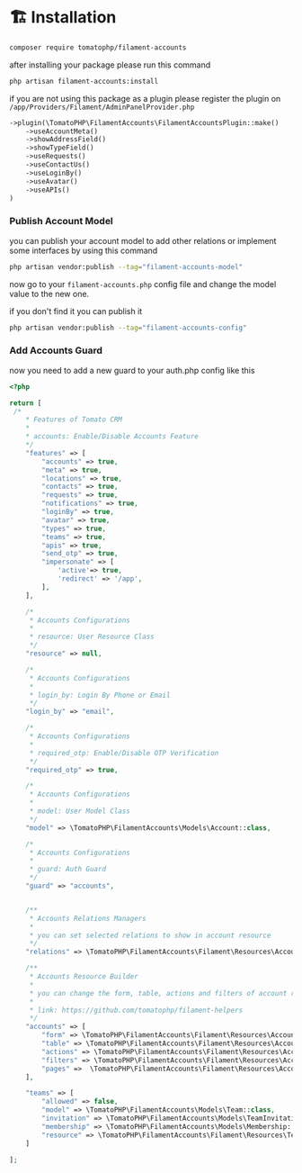# 🏗️ Installation

```bash
composer require tomatophp/filament-accounts
```

after installing your package please run this command

```bash
php artisan filament-accounts:install
```

if you are not using this package as a plugin please register the plugin on `/app/Providers/Filament/AdminPanelProvider.php`

```php
->plugin(\TomatoPHP\FilamentAccounts\FilamentAccountsPlugin::make()
    ->useAccountMeta()
    ->showAddressField()
    ->showTypeField()
    ->useRequests()
    ->useContactUs()
    ->useLoginBy()
    ->useAvatar()
    ->useAPIs()
)
```

### Publish Account Model

you can publish your account model to add other relations or implement some interfaces by using this command

```bash
php artisan vendor:publish --tag="filament-accounts-model"
```

now go to your `filament-accounts.php` config file and change the model value to the new one.

if you don't find it you can publish it

```bash
php artisan vendor:publish --tag="filament-accounts-config"
```

### Add Accounts Guard

now you need to add a new guard to your auth.php config like this

```php
<?php

return [
 /*
    * Features of Tomato CRM
    *
    * accounts: Enable/Disable Accounts Feature
    */
    "features" => [
        "accounts" => true,
        "meta" => true,
        "locations" => true,
        "contacts" => true,
        "requests" => true,
        "notifications" => true,
        "loginBy" => true,
        "avatar" => true,
        "types" => true,
        "teams" => true,
        "apis" => true,
        "send_otp" => true,
        "impersonate" => [
            'active'=> true,
            'redirect' => '/app',
        ],
    ],

    /*
     * Accounts Configurations
     *
     * resource: User Resource Class
     */
    "resource" => null,

    /*
     * Accounts Configurations
     *
     * login_by: Login By Phone or Email
     */
    "login_by" => "email",

    /*
     * Accounts Configurations
     *
     * required_otp: Enable/Disable OTP Verification
     */
    "required_otp" => true,

    /*
     * Accounts Configurations
     *
     * model: User Model Class
     */
    "model" => \TomatoPHP\FilamentAccounts\Models\Account::class,

    /*
     * Accounts Configurations
     *
     * guard: Auth Guard
     */
    "guard" => "accounts",


    /**
     * Accounts Relations Managers
     *
     * you can set selected relations to show in account resource
     */
    "relations" => \TomatoPHP\FilamentAccounts\Filament\Resources\AccountResource\Releations\AccountReleations::class,

    /**
     * Accounts Resource Builder
     *
     * you can change the form, table, actions and filters of account resource by using filament-helpers class commands
     *
     * link: https://github.com/tomatophp/filament-helpers
     */
    "accounts" => [
        "form" => \TomatoPHP\FilamentAccounts\Filament\Resources\AccountResource\Forms\AccountsForm::class,
        "table" => \TomatoPHP\FilamentAccounts\Filament\Resources\AccountResource\Tables\AccountsTable::class,
        "actions" => \TomatoPHP\FilamentAccounts\Filament\Resources\AccountResource\Actions\AccountsActions::class,
        "filters" => \TomatoPHP\FilamentAccounts\Filament\Resources\AccountResource\Filters\AccountsFilters::class,
        "pages" =>  \TomatoPHP\FilamentAccounts\Filament\Resources\AccountResource\Pages\AccountPagesList::class,
    ],

    "teams" => [
        "allowed" => false,
        "model" => \TomatoPHP\FilamentAccounts\Models\Team::class,
        "invitation" => \TomatoPHP\FilamentAccounts\Models\TeamInvitation::class,
        "membership" => \TomatoPHP\FilamentAccounts\Models\Membership::class,
        "resource" => \TomatoPHP\FilamentAccounts\Filament\Resources\TeamResource::class,
    ]

];
```
